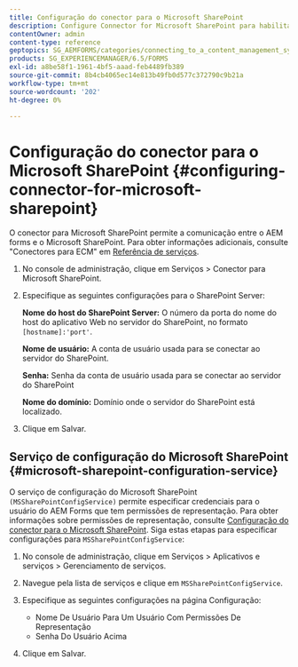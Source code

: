 ```yaml
---
title: Configuração do conector para o Microsoft SharePoint
description: Configure Connector for Microsoft SharePoint para habilitar a comunicação entre formulários AEM e Microsoft SharePoint.
contentOwner: admin
content-type: reference
geptopics: SG_AEMFORMS/categories/connecting_to_a_content_management_system
products: SG_EXPERIENCEMANAGER/6.5/FORMS
exl-id: a8be58f1-1961-4bf5-aaad-feb4489fb389
source-git-commit: 8b4cb4065ec14e813b49fb0d577c372790c9b21a
workflow-type: tm+mt
source-wordcount: '202'
ht-degree: 0%

---
```


# Configuração do conector para o Microsoft SharePoint {#configuring-connector-for-microsoft-sharepoint}

O conector para Microsoft SharePoint permite a comunicação entre o AEM forms e o Microsoft SharePoint. Para obter informações adicionais, consulte &quot;Conectores para ECM&quot; em [Referência de serviços](https://www.adobe.com/go/learn_aemforms_services_63).

1. No console de administração, clique em Serviços > Conector para Microsoft SharePoint.
1. Especifique as seguintes configurações para o SharePoint Server:

   **Nome do host do SharePoint Server:** O número da porta do nome do host do aplicativo Web no servidor do SharePoint, no formato `[hostname]:'port'`.

   **Nome de usuário:** A conta de usuário usada para se conectar ao servidor do SharePoint.

   **Senha:** Senha da conta de usuário usada para se conectar ao servidor do SharePoint

   **Nome do domínio:** Domínio onde o servidor do SharePoint está localizado.

1. Clique em Salvar.

## Serviço de configuração do Microsoft SharePoint {#microsoft-sharepoint-configuration-service}

O serviço de configuração do Microsoft SharePoint `(MSSharePointConfigService)` permite especificar credenciais para o usuário do AEM Forms que tem permissões de representação. Para obter informações sobre permissões de representação, consulte [Configuração do conector para o Microsoft SharePoint](https://help.adobe.com/en_US/AEMForms/6.1/SharePointConfig/index.html). Siga estas etapas para especificar configurações para `MSSharePointConfigService`:

1. No console de administração, clique em Serviços > Aplicativos e serviços > Gerenciamento de serviços.
1. Navegue pela lista de serviços e clique em `MSSharePointConfigService`.
1. Especifique as seguintes configurações na página Configuração:

   * Nome De Usuário Para Um Usuário Com Permissões De Representação
   * Senha Do Usuário Acima

1. Clique em Salvar.
